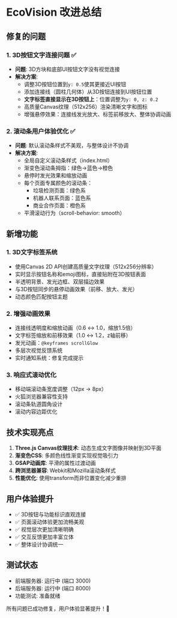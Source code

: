 # EcoVision 改进总结

## 修复的问题

### 1. 3D按钮文字连接问题 ✅
- **问题**: 3D方块和底部UI按钮文字没有视觉连接
- **解决方案**: 
  - 调整3D按钮位置到`y: 0.5`使其更接近UI按钮
  - 添加连接线（圆柱几何体）从3D按钮连接到UI按钮位置
  - **文字标签直接显示在3D按钮上**：位置调整为`y: 0, z: 0.2`
  - 高质量Canvas纹理（512x256）渲染清晰文字和图标
  - 增强悬停效果：连接线发光放大、标签前移放大、整体协调动画

### 2. 滚动条用户体验优化 ✅
- **问题**: 默认滚动条样式不美观，与整体设计不协调
- **解决方案**:
  - 全局自定义滚动条样式（index.html）
  - 渐变色滚动条拇指：绿色→蓝色→橙色
  - 悬停时发光效果和缩放动画
  - 每个页面专属颜色的滚动条：
    - 垃圾检测页面：绿色系
    - 机器人联系页面：蓝色系  
    - 商业合作页面：橙色系
  - 平滑滚动行为（scroll-behavior: smooth）

## 新增功能

### 1. 3D文字标签系统
- 使用Canvas 2D API创建高质量文字纹理（512x256分辨率）
- 实时显示按钮名称和emoji图标，直接贴附在3D按钮表面
- 半透明背景、发光边框、双层描边效果
- 与3D按钮同步的悬停动画效果（前移、放大、发光）
- 动态颜色匹配按钮主题

### 2. 增强动画效果
- 连接线透明度和缩放动画（0.6 ↔ 1.0，缩放1.5倍）
- 文字标签缩放和前移效果（1.0 ↔ 1.2，z轴前移）
- 发光动画：`@keyframes scrollGlow`
- 多层次视觉反馈系统
- 实时通知系统：修复完成提示

### 3. 响应式滚动优化
- 移动端滚动条宽度调整（12px → 8px）
- 火狐浏览器兼容性支持
- 滚动条轨道圆角设计
- 滚动内容边距优化

## 技术实现亮点

1. **Three.js Canvas纹理技术**: 动态生成文字图像并映射到3D平面
2. **渐变色CSS**: 多颜色线性渐变实现视觉吸引力
3. **GSAP动画库**: 平滑的属性过渡动画
4. **跨浏览器兼容**: Webkit和Mozilla滚动条样式
5. **性能优化**: 使用transform而非位置变化减少重排

## 用户体验提升

- ✅ 3D按钮与功能标识直观连接
- ✅ 页面滚动体验更加流畅美观
- ✅ 视觉层次更加清晰明确
- ✅ 交互反馈更加丰富立体
- ✅ 整体设计协调统一

## 测试状态

- 前端服务器: 运行中 (端口 3000)
- 后端服务器: 运行中 (端口 8000)
- 功能测试: 准备就绪

所有问题已成功修复，用户体验显著提升！🎉 